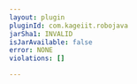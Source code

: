 ```yaml
---
layout: plugin
pluginId: com.kageiit.robojava
jarSha1: INVALID
isJarAvailable: false
error: NONE
violations: []

---
```

